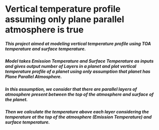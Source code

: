 # Vertical temperature profile assuming only plane parallel atmosphere is true

##### This project aimed at modeling vertical temperature profile using TOA temperature and surface temperature.

##### Model takes Emission Temperature and Surface Temperature as inputs and gives output number of Layers in a planet and plot vertical temperature profile of a planet using only assumption that planet has Plane Parallel Atmosphere.

##### In this assumption, we consider that there are parallel layers of atmosphere present between the top of the atmosphere and surface of the planet. 

##### Then we calculate the temperature above each layer considering the temperature at the top of the atmosphere (Emission Temperature) and surface temperature.
